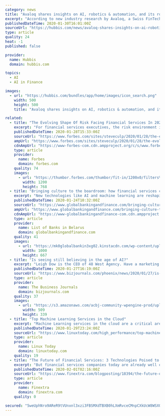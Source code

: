 ```yaml
---
category: news
title: "Avaloq shares insights on AI, robotics & automation, and its role in the future of financial services"
excerpt: "According to new industry research by Avaloq, a Swiss FinTech, additional key developments include the increasing use of more ... But it is clear that even bigger changes are arriving, particularly with regards to AI, robotics and automation, which combined with design thinking methodology will enhance the overall customer experience."
publishedDateTime: 2020-01-30T16:01:00Z
sourceUrl: "https://hubbis.com/news/avaloq-shares-insights-on-ai-robotics-automation-and-its-role-in-the-future-of-financial-services"
type: article
quality: 24
heat: -1
published: false

provider:
  name: Hubbis
  domain: hubbis.com

topics:
  - AI
  - AI in Finance

images:
  - url: "https://hubbis.com/bundles/app/home/images/icon_search.png"
    width: 500
    height: 500
    title: "Avaloq shares insights on AI, robotics & automation, and its role in the future of financial services"

related:
  - title: "The Evolving Shape Of Risk Facing Financial Services In 2020"
    excerpt: "For financial services executives, the risk environment is becoming more complex and this is compounded by the use of new technologies, including AI, blockchain and RPA. Only a small percentage of risk managers are fully capable of assessing the risks of these technologies within their businesses."
    publishedDateTime: 2020-01-28T15:33:00Z
    sourceUrl: "https://www.forbes.com/sites/steveculp/2020/01/28/the-evolving-shape-of-risk-facing-financial-services-in-2020/"
    ampUrl: "https://www.forbes.com/sites/steveculp/2020/01/28/the-evolving-shape-of-risk-facing-financial-services-in-2020/amp/"
    cdnAmpUrl: "https://www-forbes-com.cdn.ampproject.org/c/s/www.forbes.com/sites/steveculp/2020/01/28/the-evolving-shape-of-risk-facing-financial-services-in-2020/amp/"
    type: article
    provider:
      name: Forbes
      domain: forbes.com
    quality: 74
    images:
      - url: "https://thumbor.forbes.com/thumbor/fit-in/1200x0/filters%3Aformat%28jpg%29/https%3A%2F%2Fspecials-images.forbesimg.com%2Fimageserve%2F5e2f4189a854780006afa33e%2F0x0.jpg"
        width: 1200
        height: 768
  - title: "Bringing culture to the boardroom: how financial services can embrace culture"
    excerpt: "New technologies like AI and machine learning are reshaping both capabilities and job roles ... Culture’s current position According to recent Hibob research, looking at how C-Suite regard workplace culture, the financial service (FS) sector is notably less likely to discuss it at board-level than most verticals. In fact, only 66% of FS ..."
    publishedDateTime: 2020-01-24T10:32:00Z
    sourceUrl: "https://www.globalbankingandfinance.com/bringing-culture-to-the-boardroom-how-financial-services-can-embrace-culture/"
    ampUrl: "https://www.globalbankingandfinance.com/bringing-culture-to-the-boardroom-how-financial-services-can-embrace-culture/"
    cdnAmpUrl: "https://www-globalbankingandfinance-com.cdn.ampproject.org/c/s/www.globalbankingandfinance.com/bringing-culture-to-the-boardroom-how-financial-services-can-embrace-culture/"
    type: article
    provider:
      name: List of Banks in Belarus
      domain: globalbankingandfinance.com
    quality: 41
    images:
      - url: "https://mk0globalbankin3xg02.kinstacdn.com/wp-content/uploads/2020/01/business-22.jpg"
        width: 1000
        height: 667
  - title: "Is seeing still believing in the age of AI?"
    excerpt: "Leigh Dow is the CEO of 48 West Agency. Have a marketing challenge you need to solve? Contact her at leigh@48westagency.com. Digital reputation management means staying up to date even as things are constantly changing,"
    publishedDateTime: 2020-01-27T16:19:00Z
    sourceUrl: "https://www.bizjournals.com/phoenix/news/2020/01/27/is-seeing-still-believing-in-the-age-of-ai.html"
    type: article
    provider:
      name: The Business Journals
      domain: bizjournals.com
    quality: 37
    images:
      - url: "https://s3.amazonaws.com/acbj-community-wpengine-prod/uploads/2020/01/GettyImages-691048293.jpg"
        width: 509
        height: 339
  - title: "Top Machine Learning Services in the Cloud"
    excerpt: "Machine Learning services in the cloud are a critical area of the modern computing landscape, providing a way for organizations to better analyze data and derive new insights. Accessing these service via the cloud tends to be efficient in terms of cost and staff hours. Machine Learning (often abbreviated as ML) is a subset of Artificial ..."
    publishedDateTime: 2020-01-29T23:24:00Z
    sourceUrl: "https://www.linuxtoday.com/high_performance/top-machine-learning-services-in-the-cloud.html"
    type: article
    provider:
      name: Linux Today
      domain: linuxtoday.com
    quality: 19
  - title: "The Future of Financial Services: 3 Technologies Poised to Change Your Experience"
    excerpt: "But financial services companies today are already well on their way to changing this experience, and three technologies are key to this transformation: APIs, adaptive intelligence (AI)/machine learning, and blockchain. These key strategies involve leveraging large troughs of data so banks can become an integral part of the consumers’ journey ..."
    publishedDateTime: 2020-02-01T02:16:00Z
    sourceUrl: "https://www.finextra.com/blogposting/18394/the-future-of-financial-services-3-technologies-poised-to-change-your-experience"
    type: article
    provider:
      name: Finextra
      domain: finextra.com
    quality: 0

secured: "5weUphNro9AReR9tVUnxnl3xzi3FBSMXdTBXB0hLXmRvceCMnpCXkUcW8WSXOCI17vQlmLvxE3DprMb/ju6Z8lh/IhPx3Elb3Z6XST9SaJ6yIeqAWC7HyEHvZYtXzC03yfD+sMvVPi2RbP9kDaPrv7QPaLgjdjg7znp3c3hrIUNIBCSadEmwAQusTSp9Lto6S3ANb4OqQEINB50exQEnkJt1BjvhylqpgAyJwR56kXG5lPnzAzJ+3VZb3OOi5pLxDBgo6oFEN/4aLyIliH7seAo+1yevFDsqvMXEaX0/+fFtye4F9GTcA7GGBcV0oK6M;7W3FiBVzmHJnBX48rdjFVw=="
---
```


